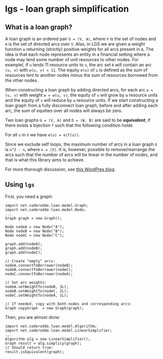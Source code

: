 # lgs - loan graph simplification

## What is a loan graph?
A loan graph is an ordered pair `G = (V, A)`, where `V` is the set of nodes and `A` is the set of directed arcs over `V`. Also, in LGS we are given a weight function `w` returning (strictly) positive weights for all arcs present in `A`. The idea is that each node represents an entity in a financial setting where a node may lend some number of unit resources to other nodes. For examplel, if `u` lends 11 resource units to `v`, the arc set `A` will contain an arc `(u, v)` with `w(u, v) = 11`. The equity `e(u)` of `u` is defined as the sum of resources lent to another nodes minus the sum of resources borrowed from the other nodes.

When constructing a loan graph by adding directed arcs, for each arc `a = (u, v)` with weight `w = w(u, v)`, the equity of `u` wiil grow by `w` resource units and the equity of `v` will reduce by `w` resource units. If we start constructing a loan graph from a fully disconnect loan graph, before and after adding each arc, the sum of equities over all nodes will always be zero.

Two loan graphs `G = (V, A)` and `D = (W, B)` are said to be ***equivalent***, if there exists a bijection `f` such that the following condition holds

For all `u` in `V` we have `e(u) = e(f(u))`.

Since we exclude self loops, the maximum number of arcs in a loan graph `G` is `n^2 - n`, where `n = |V|`. It is, however, possible to remove/rearrange the arcs such that the number of arcs will be linear in the number of nodes, and that is what this library aims to achieve.

For more thorough discussion, see [this WordPres blog](https://coderodde.wordpress.com/2015/07/20/minimizing-the-amount-of-bank-transactions-in-a-static-loan-graph/).

## Using `lgs`

First, you need a graph:
```
import net.coderodde.loan.model.Graph;
import net.coderodde.loan.model.Node;
...
Graph graph = new Graph();

Node nodeA = new Node("A");
Node nodeB = new Node("B");
Node nodeC = new Node("C");

graph.add(nodeA);
graph.add(nodeB);
graph.add(nodeC);

// Create "empty" arcs:
nodeA.connectToBorrower(nodeB);
nodeB.connectToBorrower(nodeC);
nodeC.connectToBorrower(nodeA);

// Set arc weights:
nodeA.setWeightTo(nodeB, 3L);
nodeB.setWeightTo(nodeC, 2L);
nodeC.setWeightTo(nodeA, 1L);

// If needed, copy with both nodes and corresponding arcs:
Graph copyGraph  = new Graph(graph);

```
Then, you are almost done:
```
import net.coderodde.loan.model.Algorithm;
import net.coderodde.loan.model.LinearSimplifier;
...
Algorithm alg = new LinearSimplifier();
Graph result = alg.simplicy(graph);
// Should return true:
result.isEquivalent(graph);
```
